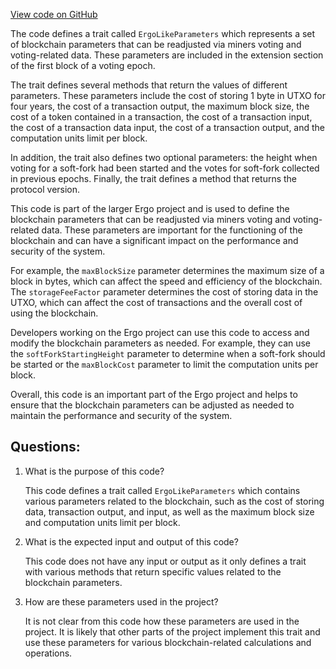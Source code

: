 [View code on GitHub](https://github.com/ergoplatform/ergo/ergo-wallet/src/main/scala/org/ergoplatform/wallet/protocol/context/ErgoLikeParameters.scala)

The code defines a trait called `ErgoLikeParameters` which represents a set of blockchain parameters that can be readjusted via miners voting and voting-related data. These parameters are included in the extension section of the first block of a voting epoch. 

The trait defines several methods that return the values of different parameters. These parameters include the cost of storing 1 byte in UTXO for four years, the cost of a transaction output, the maximum block size, the cost of a token contained in a transaction, the cost of a transaction input, the cost of a transaction data input, the cost of a transaction output, and the computation units limit per block. 

In addition, the trait also defines two optional parameters: the height when voting for a soft-fork had been started and the votes for soft-fork collected in previous epochs. Finally, the trait defines a method that returns the protocol version. 

This code is part of the larger Ergo project and is used to define the blockchain parameters that can be readjusted via miners voting and voting-related data. These parameters are important for the functioning of the blockchain and can have a significant impact on the performance and security of the system. 

For example, the `maxBlockSize` parameter determines the maximum size of a block in bytes, which can affect the speed and efficiency of the blockchain. The `storageFeeFactor` parameter determines the cost of storing data in the UTXO, which can affect the cost of transactions and the overall cost of using the blockchain. 

Developers working on the Ergo project can use this code to access and modify the blockchain parameters as needed. For example, they can use the `softForkStartingHeight` parameter to determine when a soft-fork should be started or the `maxBlockCost` parameter to limit the computation units per block. 

Overall, this code is an important part of the Ergo project and helps to ensure that the blockchain parameters can be adjusted as needed to maintain the performance and security of the system.
## Questions: 
 1. What is the purpose of this code?
    
    This code defines a trait called `ErgoLikeParameters` which contains various parameters related to the blockchain, such as the cost of storing data, transaction output, and input, as well as the maximum block size and computation units limit per block.

2. What is the expected input and output of this code?
    
    This code does not have any input or output as it only defines a trait with various methods that return specific values related to the blockchain parameters.

3. How are these parameters used in the project?
    
    It is not clear from this code how these parameters are used in the project. It is likely that other parts of the project implement this trait and use these parameters for various blockchain-related calculations and operations.
